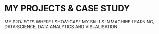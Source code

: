 # MY PROJECTS & CASE STUDY
MY PROJECTS WHERE I SHOW-CASE MY SKILLS IN MACHINE LEARNING, DATA-SCIENCE, DATA ANALYTICS AND VISUALISATION.
